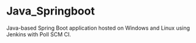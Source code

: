 # Java_Springboot
Java-based Spring Boot application hosted on Windows and Linux using Jenkins with Poll SCM CI.
